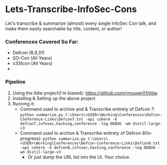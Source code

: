 # Lets-Transcribe-InfoSec-Cons
Let's transcribe & summarize (almost) every single InfoSec Con talk, and make them easily searchable by title, content, or author!


### Conferences Covered So Far:
- Defcon (8,9,31)
- SO-Con (All Years)
- x33fcon (All Years)
- 

### Pipeline
1. Using the tldw project(I'm biased): https://github.com/rmusser01/tldw
2. Installing & Setting up the above project
3. Running it: 
	* Command used to archive and & Transcribe entirety of Defcon 7: `python summarize.py C:\Users\<USER>\Working\Conferences\Defcon-Conference-Links\Defcon7.txt -api cohere -k defcon7,infosec,hacking,conference -log DEBUG -wm distil-large-v3`
	* Command used to archive & Transcribe entirety of Defcon 8(In-progress): `python summarize.py C:\Users\<USER>\Working\Conferences\Defcon-Conference-Links\Defcon8.txt -api cohere -k defcon8,infosec,hacking,conference -log DEBUG -wm distil-large-v3`
        * Or just dump the URL list into the UI. Your choice.













